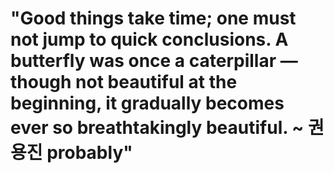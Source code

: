 # "Good things take time; one must not jump to quick conclusions. A butterfly was once a caterpillar — though not beautiful at the beginning, it gradually becomes ever so breathtakingly beautiful. ~ 권용진 probably"

<!--
**Mochacinno/Mochacinno** is a ✨ _special_ ✨ repository because its `README.md` (this file) appears on your GitHub profile.

Here are some ideas to get you started:

- 🔭 I’m currently working on ...
- 🌱 I’m currently learning ...
- 👯 I’m looking to collaborate on ...
- 🤔 I’m looking for help with ...
- 💬 Ask me about ...
- 📫 How to reach me: ...
- 😄 Pronouns: ...
- ⚡ Fun fact: ...
-->
